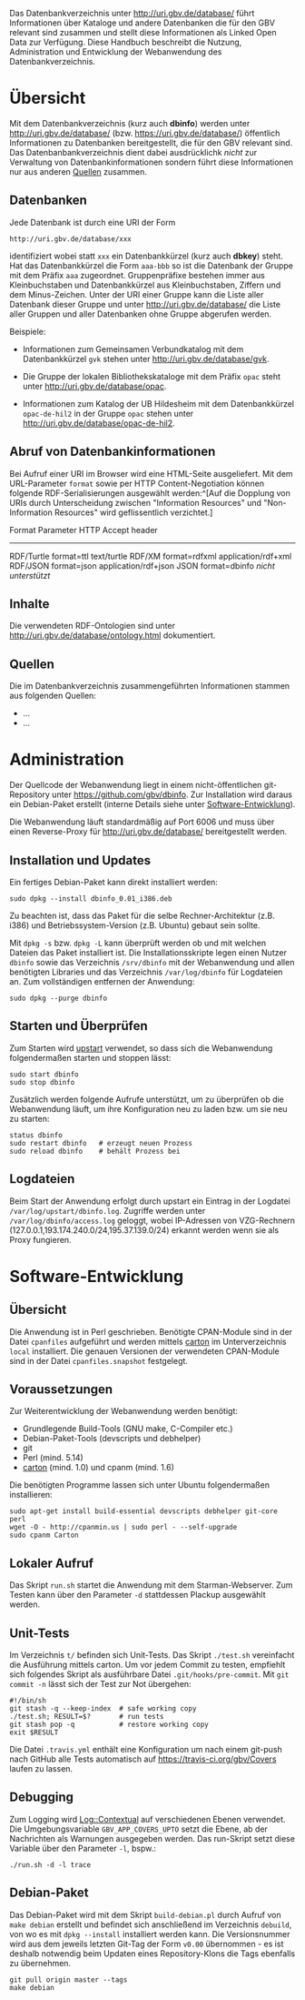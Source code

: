 Das Datenbankverzeichnis unter <http://uri.gbv.de/database/> führt
Informationen über Kataloge und andere Datenbanken die für den GBV relevant
sind zusammen und stellt diese Informationen als Linked Open Data zur
Verfügung. Diese Handbuch beschreibt die Nutzung, Administration und
Entwicklung der Webanwendung des Datenbankverzeichnis.

# Übersicht

Mit dem Datenbankverzeichnis (kurz auch **dbinfo**) werden unter
<http://uri.gbv.de/database/> (bzw. <https://uri.gbv.de/database/>) öffentlich
Informationen zu Datenbanken bereitgestellt, die für den GBV relevant sind. Das
Datenbanbankverzeichnis dient dabei ausdrücklichk *nicht* zur Verwaltung von
Datenbankinformationen sondern führt diese Informationen nur aus anderen
[Quellen](#quellen) zusammen. 

## Datenbanken

Jede Datenbank ist durch eine URI der Form 

    http://uri.gbv.de/database/xxx

identifiziert wobei statt `xxx` ein Datenbankkürzel (kurz auch **dbkey**)
steht. Hat das Datenbankkürzel die Form `aaa-bbb` so ist die Datenbank der
Gruppe mit dem Präfix `aaa` zugeordnet. Gruppenpräfixe bestehen immer aus
Kleinbuchstaben und Datenbankkürzel aus Kleinbuchstaben, Ziffern und dem
Minus-Zeichen. Unter der URI einer Gruppe kann die Liste aller Datenbank dieser
Gruppe und unter <http://uri.gbv.de/database/> die Liste aller Gruppen und
aller Datenbanken ohne Gruppe abgerufen werden.

Beispiele:

* Informationen zum Gemeinsamen Verbundkatalog mit dem Datenbankkürzel
  `gvk` stehen unter <http://uri.gbv.de/database/gvk>.

* Die Gruppe der lokalen Bibliothekskataloge mit dem Präfix `opac`
  steht unter <http://uri.gbv.de/database/opac>.

* Informationen zum Katalog der UB Hildesheim mit dem
  Datenbankkürzel `opac-de-hil2` in der Gruppe `opac` stehen unter
  <http://uri.gbv.de/database/opac-de-hil2>.

## Abruf von Datenbankinformationen

Bei Aufruf einer URI im Browser wird eine HTML-Seite ausgeliefert. Mit dem
URL-Parameter `format` sowie per HTTP Content-Negotiation können folgende
RDF-Serialisierungen ausgewählt werden:^[Auf die Dopplung von URIs durch
Unterscheidung zwischen "Information Resources" und "Non-Information Resources"
wird geflissentlich verzichtet.]

 Format      Parameter        HTTP Accept header
--------    ---------------- ----------------------
 RDF/Turtle  format=ttl       text/turtle
 RDF/XM      format=rdfxml    application/rdf+xml
 RDF/JSON    format=json      application/rdf+json
 JSON        format=dbinfo    *nicht unterstützt*

## Inhalte

Die verwendeten RDF-Ontologien sind unter
<http://uri.gbv.de/database/ontology.html> dokumentiert.

## Quellen

Die im Datenbankverzeichnis zusammengeführten Informationen stammen aus
folgenden Quellen:

* ...
* ... 

# Administration

Der Quellcode der Webanwendung liegt in einem nicht-öffentlichen git-Repository
unter <https://github.com/gbv/dbinfo>. Zur Installation wird daraus ein
Debian-Paket erstellt (interne Details siehe unter
[Software-Entwicklung](#software-entwicklung)).

Die Webanwendung läuft standardmäßig auf Port 6006 und muss über einen
Reverse-Proxy für <http://uri.gbv.de/database/> bereitgestellt werden.

## Installation und Updates

Ein fertiges Debian-Paket kann direkt installiert werden:

    sudo dpkg --install dbinfo_0.01_i386.deb

Zu beachten ist, dass das Paket für die selbe Rechner-Architektur (z.B. i386)
und Betriebssystem-Version (z.B. Ubuntu) gebaut sein sollte.

Mit `dpkg -s` bzw. `dpkg -L` kann überprüft werden ob und mit welchen Dateien
das Paket installiert ist. Die Installationsskripte legen einen Nutzer `dbinfo`
sowie das Verzeichnis `/srv/dbinfo` mit der Webanwendung und allen benötigten
Libraries und das Verzeichnis `/var/log/dbinfo` für Logdateien an. Zum
vollständigen entfernen der Anwendung:

    sudo dpkg --purge dbinfo

## Starten und Überprüfen

Zum Starten wird [upstart] verwendet, so dass sich die Webanwendung
folgendermaßen starten und stoppen lässt:

    sudo start dbinfo
    sudo stop dbinfo

Zusätzlich werden folgende Aufrufe unterstützt, um zu überprüfen ob die
Webanwendung läuft, um ihre Konfiguration neu zu laden bzw. um sie neu zu
starten:

    status dbinfo
    sudo restart dbinfo   # erzeugt neuen Prozess
    sudo reload dbinfo    # behält Prozess bei

## Logdateien

Beim Start der Anwendung erfolgt durch upstart ein Eintrag in der Logdatei
`/var/log/upstart/dbinfo.log`. Zugriffe werden unter
`/var/log/dbinfo/access.log` geloggt, wobei IP-Adressen von VZG-Rechnern
(127.0.0.1,193.174.240.0/24,195.37.139.0/24) erkannt werden wenn sie als Proxy
fungieren.

# Software-Entwicklung

## Übersicht

Die Anwendung ist in Perl geschrieben. Benötigte CPAN-Module sind in der Datei
`cpanfiles` aufgeführt und werden mittels [carton] im Unterverzeichnis `local`
installiert. Die genauen Versionen der verwendeten CPAN-Module sind in der
Datei `cpanfiles.snapshot` festgelegt.

## Voraussetzungen

Zur Weiterentwicklung der Webanwendung werden benötigt:

* Grundlegende Build-Tools (GNU make, C-Compiler etc.)
* Debian-Paket-Tools (devscripts und debhelper)
* git
* Perl (mind. 5.14)
* [carton] (mind. 1.0) und cpanm (mind. 1.6)

Die benötigten Programme lassen sich unter Ubuntu folgendermaßen installieren:

    sudo apt-get install build-essential devscripts debhelper git-core perl
    wget -O - http://cpanmin.us | sudo perl - --self-upgrade
    sudo cpanm Carton

## Lokaler Aufruf

Das Skript `run.sh` startet die Anwendung mit dem Starman-Webserver. Zum Testen
kann über den Parameter `-d` stattdessen Plackup ausgewählt werden.

## Unit-Tests

Im Verzeichnis `t/` befinden sich Unit-Tests. Das Skript `./test.sh`
vereinfacht die Ausführung mittels carton. Um vor jedem Commit zu testen,
empfiehlt sich folgendes Skript als ausführbare Datei `.git/hooks/pre-commit`.
Mit `git commit -n` lässt sich der Test zur Not übergehen:

    #!/bin/sh
    git stash -q --keep-index  # safe working copy
    ./test.sh; RESULT=$?       # run tests
    git stash pop -q           # restore working copy
    exit $RESULT

Die Datei `.travis.yml` enthält eine Konfiguration um nach einem git-push nach
GitHub alle Tests automatisch auf <https://travis-ci.org/gbv/Covers> laufen zu
lassen.

## Debugging

Zum Logging wird [Log::Contextual] auf verschiedenen Ebenen verwendet. Die
Umgebungsvariable `GBV_APP_COVERS_UPTO` setzt die Ebene, ab der Nachrichten als
Warnungen ausgegeben werden. Das run-Skript setzt diese Variable über den
Parameter `-l`, bspw.:

    ./run.sh -d -l trace

## Debian-Paket

Das Debian-Paket wird mit dem Skript `build-debian.pl` durch Aufruf von `make
debian` erstellt und befindet sich anschließend im Verzeichnis `debuild`, von
wo es mit `dpkg --install` installiert werden kann. Die Versionsnummer wird aus
dem jeweils letzten Git-Tag der Form `v0.00` übernommen - es ist deshalb
notwendig beim Updaten eines Repository-Klons die Tags ebenfalls zu übernehmen.

    git pull origin master --tags
    make debian

[carton]: https://metacpan.org/module/Carton
[upstart]: http://upstart.ubuntu.com/
[Log::Contextual]: https://metacpan.org/module/Log::Contextual 

